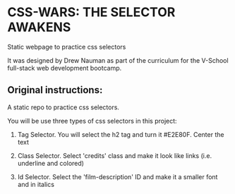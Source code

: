 # CSS-WARS: THE SELECTOR AWAKENS
Static webpage to practice css selectors

It was designed by Drew Nauman as part of the curriculum for the V-School full-stack web development bootcamp.

## Original instructions:
A static repo to practice css selectors.

You will be use three types of css selectors in this project:

1. Tag Selector. You will select the h2 tag and turn it #E2E80F. 
    Center the text

2. Class Selector. Select 'credits' class and make it look like links 
    (i.e. underline and colored)

3. Id Selector. Select the 'film-description' ID and make it a smaller 
    font and in italics